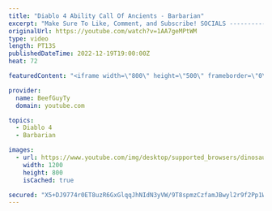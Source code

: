 ```yaml
---
title: "Diablo 4 Ability Call Of Ancients - Barbarian"
excerpt: "Make Sure To Like, Comment, and Subscribe! SOCIALS ---------------------------------------------- Join Our ..."
originalUrl: https://youtube.com/watch?v=1AA7geMPtWM
type: video
length: PT13S
publishedDateTime: 2022-12-19T19:00:00Z
heat: 72

featuredContent: "<iframe width=\"800\" height=\"500\" frameborder=\"0\" src=\"https://www.youtube.com/embed/1AA7geMPtWM\" allow=\"accelerometer; autoplay; encrypted-media; gyroscope; picture-in-picture\" allowfullscreen></iframe>"

provider:
  name: BeefGuyTy
  domain: youtube.com

topics:
  - Diablo 4
  - Barbarian

images:
  - url: https://www.youtube.com/img/desktop/supported_browsers/dinosaur.png
    width: 1200
    height: 800
    isCached: true

secured: "X5+DJ9774r0ET8uzR6GxGlqqJhNIdN3yVW/9T8spmzCzfamJBwyl2r9f2Pp1Wfia0Gwu9PeSh29N3gQzLOyu6LvP1Vl+pHeNBdNVQc8s+rVvFvT87JxXCay8aPP0zfZb1liSHnAUjkvO9EvOwUStAD0OBulI2HD4XH0MIg3BKIPIRFelOYWjP/pm3RwGa80iuWVy3ABNm61BpQXUoIiSNqgRXEN4pwt9NobbTAUummCvUQDLVNrEFml/0TLCSHYYzuFQZ8BfPcsBVuYQCSa+jgMPpc26DJk5uxl1V6rTpXFl0fx38kfWC2L6yQrHxx9AyA4xfu6kkawbFHCuPQ9XxSNeyY1tNP1fYeMMNNAI/kIsxsYF2SyWJDacckkEb3R3bLG3cAdUftzPomLQCh/Ep5uF+emIBC9BNb1nZOCQv/8=;Fb6kZoVCNZnpV08+80ePyw=="
---
```


